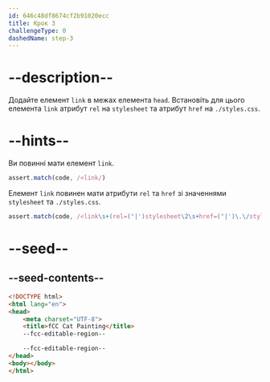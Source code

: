 ```yaml
---
id: 646c48df8674cf2b91020ecc
title: Крок 3
challengeType: 0
dashedName: step-3
---
```


# --description--

Додайте елемент `link` в межах елемента `head`. Встановіть для цього елемента `link` атрибут `rel` на `stylesheet` та атрибут `href` на `./styles.css`.

# --hints--

Ви повинні мати елемент `link`.

```js
assert.match(code, /<link/)
```

Елемент `link` повинен мати атрибути `rel` та `href` зі значеннями `stylesheet` та `./styles.css`.

```js
assert.match(code, /<link\s+(rel=("|')stylesheet\2\s+href=("|')\.\/styles\.css\3|href=("|')\.\/styles\.css\4\s+rel=("|')stylesheet\5)\s*\/?>/)
```

# --seed--

## --seed-contents--

```html
<!DOCTYPE html>
<html lang="en">
<head>
    <meta charset="UTF-8">
    <title>fCC Cat Painting</title>
    --fcc-editable-region--

    --fcc-editable-region--
</head>
<body></body>
</html>
```

```css

```
